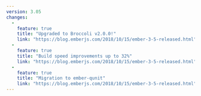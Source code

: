 ```yaml
---
version: 3.05
changes:
  -
    feature: true
    title: "Upgraded to Broccoli v2.0.0!"
    link: "https://blog.emberjs.com/2018/10/15/ember-3-5-released.html"
  -
    feature: true
    title: "Build speed improvements up to 32%"
    link: "https://blog.emberjs.com/2018/10/15/ember-3-5-released.html"
  -
    feature: true
    title: "Migration to ember-qunit"
    link: "https://blog.emberjs.com/2018/10/15/ember-3-5-released.html"
---
```

